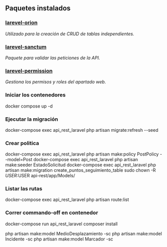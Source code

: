## Paquetes instalados
### [larevel-orion](https://tailflow.github.io/laravel-orion-docs/)
_Utilizado para la creación de CRUD de tablas independientes._

### [larevel-sanctum](https://laravel.com/docs/9.x/sanctum)
_Paquete para validar las peticiones de la API._  
### [larevel-permission](https://spatie.be/docs/laravel-permission/v5/introduction)
_Gestiona los permisos y roles del apartado web._

### Iniciar los contenedores
docker compose up -d

### Ejecutar la migración
docker-compose exec api_rest_laravel php artisan migrate:refresh --seed

### Crear politica
docker-compose exec api_rest_laravel php artisan make:policy PostPolicy --model=Post
docker-compose exec api_rest_laravel php artisan make:seeder EstadoSolicitud
docker-compose exec api_rest_laravel php artisan make:migration create_puntos_seguimiento_table
sudo chown -R $USER:$USER api-rest/app/Models/

### Listar las rutas
docker-compose exec api_rest_laravel php artisan route:list

### Correr commando-off en contenedor
docker-compose run api_rest_laravel composer install

php artisan make:model MedioDesplazamiento -sc
php artisan make:model Incidente -sc
php artisan make:model Marcador -sc